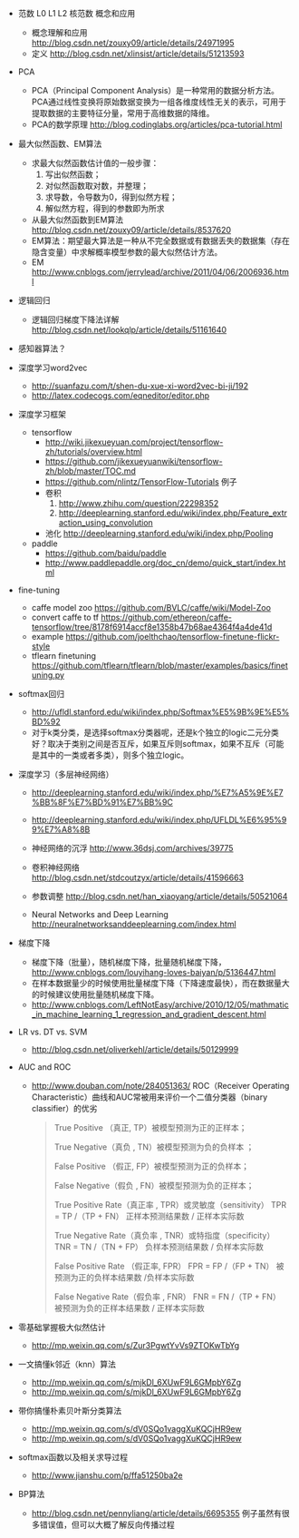 - 范数 L0 L1 L2 核范数 概念和应用

  - 概念理解和应用 http://blog.csdn.net/zouxy09/article/details/24971995
  - 定义 http://blog.csdn.net/xlinsist/article/details/51213593

- PCA

  - PCA（Principal Component Analysis）是一种常用的数据分析方法。PCA通过线性变换将原始数据变换为一组各维度线性无关的表示，可用于提取数据的主要特征分量，常用于高维数据的降维。
  - PCA的数学原理 http://blog.codinglabs.org/articles/pca-tutorial.html

- 最大似然函数、EM算法

  - 求最大似然函数估计值的一般步骤：
    1. 写出似然函数；
    2. 对似然函数取对数，并整理；
    3. 求导数，令导数为0，得到似然方程；
    4. 解似然方程，得到的参数即为所求
  - 从最大似然函数到EM算法 http://blog.csdn.net/zouxy09/article/details/8537620
  - EM算法：期望最大算法是一种从不完全数据或有数据丢失的数据集（存在隐含变量）中求解概率模型参数的最大似然估计方法。
  - EM http://www.cnblogs.com/jerrylead/archive/2011/04/06/2006936.html

- 逻辑回归

  - 逻辑回归梯度下降法详解 http://blog.csdn.net/lookqlp/article/details/51161640

- 感知器算法？


- 深度学习word2vec

  - http://suanfazu.com/t/shen-du-xue-xi-word2vec-bi-ji/192  
  - http://latex.codecogs.com/eqneditor/editor.php

- 深度学习框架

  - tensorflow
     - http://wiki.jikexueyuan.com/project/tensorflow-zh/tutorials/overview.html
     - https://github.com/jikexueyuanwiki/tensorflow-zh/blob/master/TOC.md
     - https://github.com/nlintz/TensorFlow-Tutorials 例子  
     - 卷积
       1. http://www.zhihu.com/question/22298352
       2. http://deeplearning.stanford.edu/wiki/index.php/Feature_extraction_using_convolution
     - 池化 http://deeplearning.stanford.edu/wiki/index.php/Pooling
  - paddle
     - https://github.com/baidu/paddle
     - http://www.paddlepaddle.org/doc_cn/demo/quick_start/index.html

- fine-tuning

    - caffe model zoo https://github.com/BVLC/caffe/wiki/Model-Zoo
    - convert caffe to tf https://github.com/ethereon/caffe-tensorflow/tree/8178f6914accf8e1358b47b68ae4364f4a4de41d
    - example https://github.com/joelthchao/tensorflow-finetune-flickr-style
    - tflearn finetuning https://github.com/tflearn/tflearn/blob/master/examples/basics/finetuning.py
- softmax回归

  - http://ufldl.stanford.edu/wiki/index.php/Softmax%E5%9B%9E%E5%BD%92
  - 对于k类分类，是选择softmax分类器呢，还是k个独立的logic二元分类好？取决于类别之间是否互斥，如果互斥则softmax，如果不互斥（可能是其中的一类或者多类），则多个独立logic。


- 深度学习（多层神经网络）
  - http://deeplearning.stanford.edu/wiki/index.php/%E7%A5%9E%E7%BB%8F%E7%BD%91%E7%BB%9C

  - http://deeplearning.stanford.edu/wiki/index.php/UFLDL%E6%95%99%E7%A8%8B
  - 神经网络的沉浮 http://www.36dsj.com/archives/39775
  - 卷积神经网络 http://blog.csdn.net/stdcoutzyx/article/details/41596663
  - 参数调整 http://blog.csdn.net/han_xiaoyang/article/details/50521064
  - Neural Networks and Deep Learning http://neuralnetworksanddeeplearning.com/index.html


- 梯度下降

  - 梯度下降（批量），随机梯度下降，批量随机梯度下降，http://www.cnblogs.com/louyihang-loves-baiyan/p/5136447.html
  - 在样本数据量少的时候使用批量梯度下降（下降速度最快），而在数据量大的时候建议使用批量随机梯度下降。
  - http://www.cnblogs.com/LeftNotEasy/archive/2010/12/05/mathmatic_in_machine_learning_1_regression_and_gradient_descent.html

- LR vs. DT vs. SVM

  - http://blog.csdn.net/oliverkehl/article/details/50129999

- AUC and ROC

  - http://www.douban.com/note/284051363/ ROC（Receiver Operating Characteristic）曲线和AUC常被用来评价一个二值分类器（binary classifier）的优劣

    > True Positive （真正, TP）被模型预测为正的正样本；
    >
    > True Negative（真负 , TN）被模型预测为负的负样本 ；
    >
    > False Positive （假正, FP）被模型预测为正的负样本；
    >
    > False Negative（假负 , FN）被模型预测为负的正样本；
    >
    > True Positive Rate（真正率 , TPR）或灵敏度（sensitivity）
    >    TPR = TP /（TP + FN）
    >    正样本预测结果数 / 正样本实际数
    >
    > True Negative Rate（真负率 , TNR）或特指度（specificity）
    >    TNR = TN /（TN + FP）
    >    负样本预测结果数 / 负样本实际数
    >
    > False Positive Rate （假正率, FPR）
    >    FPR = FP /（FP + TN）
    >    被预测为正的负样本结果数 /负样本实际数
    >
    > False Negative Rate（假负率 , FNR）
    >    FNR = FN /（TP + FN）
    >    被预测为负的正样本结果数 / 正样本实际数

- 零基础掌握极大似然估计

    - http://mp.weixin.qq.com/s/Zur3PgwtYvVs9ZTOKwTbYg

- 一文搞懂k邻近（knn）算法

    - http://mp.weixin.qq.com/s/mjkDl_6XUwF9L6GMpbY6Zg
    - http://mp.weixin.qq.com/s/mjkDl_6XUwF9L6GMpbY6Zg

- 带你搞懂朴素贝叶斯分类算法

    - http://mp.weixin.qq.com/s/dV0SQo1vaggXuKQCjHR9ew
    - http://mp.weixin.qq.com/s/dV0SQo1vaggXuKQCjHR9ew

- softmax函数以及相关求导过程

    - http://www.jianshu.com/p/ffa51250ba2e

- BP算法

    - http://blog.csdn.net/pennyliang/article/details/6695355 例子虽然有很多错误值，但可以大概了解反向传播过程
